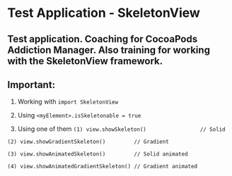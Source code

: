# Test Application - SkeletonView

## Test application. Coaching for CocoaPods Addiction Manager. Also training for working with the SkeletonView framework.

## Important:

1. Working with 
`import SkeletonView`

2. Using
`<myElement>.isSkeletonable = true`

3. Using one of them
`(1) view.showSkeleton()                 // Solid`

`(2) view.showGradientSkeleton()         // Gradient`

`(3) view.showAnimatedSkeleton()         // Solid animated`

`(4) view.showAnimatedGradientSkeleton() // Gradient animated`
